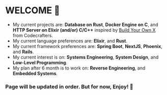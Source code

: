 # WELCOME 👐

- My current projects are: **Database on Rust**, **Docker Engine on C**, and **HTTP Server on Elixir (and/or) C/C++** inspired by [Build Your Own X]([url](https://github.com/codecrafters-io/build-your-own-x)) from Codecrafters.
- My current language preferences are: **Elixir**, and **Rust**.
- My current framework preferences are: **Spring Boot**, **NextJS**, **Phoenix**, and **Rails**.
- My current interest is on: **Systems Engineering**, **System Design**, and **Low-Level Programming**.
- My plan after 6 month is to work on: **Reverse Engineering**, and **Embedded Systems**.

### Page will be updated in order. But for now, Enjoy! 🙌
